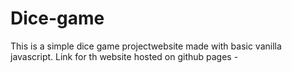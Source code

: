# Dice-game
This is a simple dice game projectwebsite made with basic vanilla javascript.
Link for th website hosted on github pages - 
